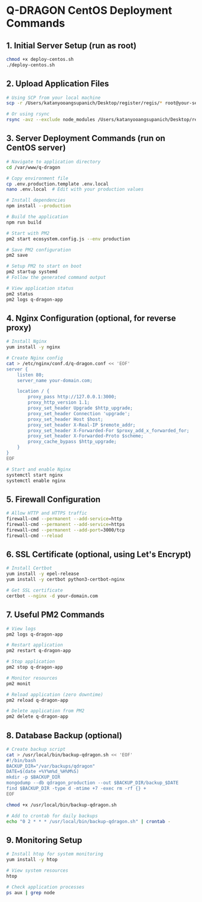 # Q-DRAGON CentOS Deployment Commands

## 1. Initial Server Setup (run as root)
```bash
chmod +x deploy-centos.sh
./deploy-centos.sh
```

## 2. Upload Application Files
```bash
# Using SCP from your local machine
scp -r /Users/katanyooangsupanich/Desktop/register/regis/* root@your-server-ip:/var/www/q-dragon/

# Or using rsync
rsync -avz --exclude node_modules /Users/katanyooangsupanich/Desktop/register/regis/ root@your-server-ip:/var/www/q-dragon/
```

## 3. Server Deployment Commands (run on CentOS server)
```bash
# Navigate to application directory
cd /var/www/q-dragon

# Copy environment file
cp .env.production.template .env.local
nano .env.local  # Edit with your production values

# Install dependencies
npm install --production

# Build the application
npm run build

# Start with PM2
pm2 start ecosystem.config.js --env production

# Save PM2 configuration
pm2 save

# Setup PM2 to start on boot
pm2 startup systemd
# Follow the generated command output

# View application status
pm2 status
pm2 logs q-dragon-app
```

## 4. Nginx Configuration (optional, for reverse proxy)
```bash
# Install Nginx
yum install -y nginx

# Create Nginx config
cat > /etc/nginx/conf.d/q-dragon.conf << 'EOF'
server {
    listen 80;
    server_name your-domain.com;

    location / {
        proxy_pass http://127.0.0.1:3000;
        proxy_http_version 1.1;
        proxy_set_header Upgrade $http_upgrade;
        proxy_set_header Connection 'upgrade';
        proxy_set_header Host $host;
        proxy_set_header X-Real-IP $remote_addr;
        proxy_set_header X-Forwarded-For $proxy_add_x_forwarded_for;
        proxy_set_header X-Forwarded-Proto $scheme;
        proxy_cache_bypass $http_upgrade;
    }
}
EOF

# Start and enable Nginx
systemctl start nginx
systemctl enable nginx
```

## 5. Firewall Configuration
```bash
# Allow HTTP and HTTPS traffic
firewall-cmd --permanent --add-service=http
firewall-cmd --permanent --add-service=https
firewall-cmd --permanent --add-port=3000/tcp
firewall-cmd --reload
```

## 6. SSL Certificate (optional, using Let's Encrypt)
```bash
# Install Certbot
yum install -y epel-release
yum install -y certbot python3-certbot-nginx

# Get SSL certificate
certbot --nginx -d your-domain.com
```

## 7. Useful PM2 Commands
```bash
# View logs
pm2 logs q-dragon-app

# Restart application
pm2 restart q-dragon-app

# Stop application
pm2 stop q-dragon-app

# Monitor resources
pm2 monit

# Reload application (zero downtime)
pm2 reload q-dragon-app

# Delete application from PM2
pm2 delete q-dragon-app
```

## 8. Database Backup (optional)
```bash
# Create backup script
cat > /usr/local/bin/backup-qdragon.sh << 'EOF'
#!/bin/bash
BACKUP_DIR="/var/backups/qdragon"
DATE=$(date +%Y%m%d_%H%M%S)
mkdir -p $BACKUP_DIR
mongodump --db qdragon_production --out $BACKUP_DIR/backup_$DATE
find $BACKUP_DIR -type d -mtime +7 -exec rm -rf {} +
EOF

chmod +x /usr/local/bin/backup-qdragon.sh

# Add to crontab for daily backups
echo "0 2 * * * /usr/local/bin/backup-qdragon.sh" | crontab -
```

## 9. Monitoring Setup
```bash
# Install htop for system monitoring
yum install -y htop

# View system resources
htop

# Check application processes
ps aux | grep node
```